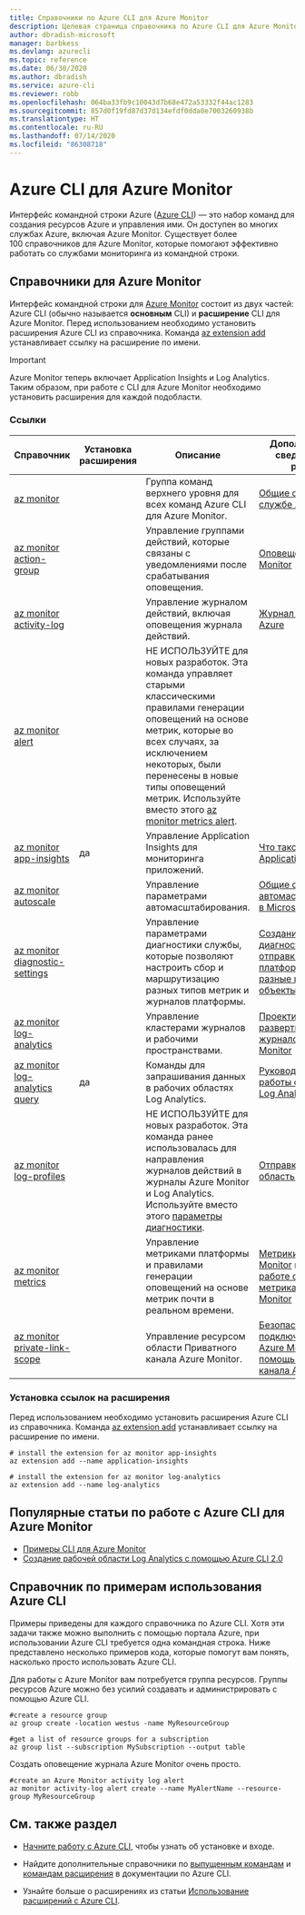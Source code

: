 ```yaml
---
title: Справочники по Azure CLI для Azure Monitor
description: Целевая страница справочника по Azure CLI для Azure Monitor
author: dbradish-microsoft
manager: barbkess
ms.devlang: azurecli
ms.topic: reference
ms.date: 06/30/2020
ms.author: dbradish
ms.service: azure-cli
ms.reviewer: robb
ms.openlocfilehash: 064ba33fb9c10043d7b68e472a53332f44ac1283
ms.sourcegitcommit: 857d0f19fd87d37d134efdf0dda0e7003260938b
ms.translationtype: HT
ms.contentlocale: ru-RU
ms.lasthandoff: 07/14/2020
ms.locfileid: "86308718"
---
```

# <a name="azure-cli-for-azure-monitor"></a>Azure CLI для Azure Monitor

Интерфейс командной строки Azure ([Azure CLI](/cli/azure/what-is-azure-cli)) — это набор команд для создания ресурсов Azure и управления ими.  Он доступен во многих службах Azure, включая Azure Monitor.  Существует более 100 справочников для Azure Monitor, которые помогают эффективно работать со службами мониторинга из командной строки.

## <a name="references-for-azure-monitor"></a>Справочники для Azure Monitor

Интерфейс командной строки для [Azure Monitor](/azure/azure-monitor/) состоит из двух частей: Azure CLI (обычно называется **основным** CLI) и **расширение** CLI для Azure Monitor.  Перед использованием необходимо установить расширения Azure CLI из справочника. Команда [az extension add](/cli/azure/extension?view=azure-cli-latest#az-extension-add) устанавливает ссылку на расширение по имени.

> [!IMPORTANT]
>
> Azure Monitor теперь включает Application Insights и Log Analytics. Таким образом, при работе с CLI для Azure Monitor необходимо установить расширения для каждой подобласти.

### <a name="references"></a>Ссылки

| Справочник | Установка расширения | Описание | Дополнительные сведения см. в разделе
|-|-|-|-|
| [az monitor](/cli/azure/monitor) | | Группа команд верхнего уровня для всех команд Azure CLI для Azure Monitor. | [Общие сведения о службе Azure Monitor](/azure/azure-monitor/overview)
| [az monitor action-group](/cli/azure/monitor/action-group) | | Управление группами действий, которые связаны с уведомлениями после срабатывания оповещения. | [Оповещения Azure Monitor](/azure/azure-monitor/platform/alerts-overview)
| [az monitor activity-log](/cli/azure/monitor/activity-log) | | Управление журналом действий, включая оповещения журнала действий. | [Журнал действий Azure](/azure/azure-monitor/platform/activity-log)
| [az monitor alert](/cli/azure/monitor/alert) | | НЕ ИСПОЛЬЗУЙТЕ для новых разработок.  Эта команда управляет старыми классическими правилами генерации оповещений на основе метрик, которые во всех случаях, за исключением некоторых, были перенесены в новые типы оповещений метрик. Используйте вместо этого [az monitor metrics alert](/cli/azure/monitor/metrics/alert). |
| [az monitor app-insights](/cli/azure/ext/application-insights/monitor/app-insights) | да | Управление Application Insights для мониторинга приложений. | [Что такое Azure Application Insights?](/azure/azure-monitor/app/app-insights-overview)
| [az monitor autoscale](/cli/azure/monitor/autoscale) | | Управление параметрами автомасштабирования. | [Общие сведения об автомасштабировании в Microsoft Azure](/azure/azure-monitor/platform/autoscale-overview)
| [az monitor diagnostic-settings](/cli/azure/monitor/diagnostic-settings) | | Управление параметрами диагностики службы, которые позволяют настроить сбор и маршрутизацию разных типов метрик и журналов платформы. | [Создание параметров диагностики для отправки журналов платформы и метрик в разные целевые объекты](/azure/azure-monitor/platform/diagnostic-settings)
| [az monitor log-analytics](/cli/azure/monitor/log-analytics) | | Управление кластерами журналов и рабочими пространствами. | [Проектирование развертывания журналов Azure Monitor](/azure/azure-monitor/platform/design-logs-deployment)
| [az monitor log-analytics query](/cli/azure/ext/log-analytics/monitor/log-analytics#ext-log-analytics-az-monitor-log-analytics-query) | да | Команды для запрашивания данных в рабочих областях Log Analytics.  | [Руководство. Начало работы с запросами Log Analytics](/azure/azure-monitor/log-query/get-started-portal)
| [az monitor log-profiles](/cli/azure/monitor/log-profiles) | | НЕ ИСПОЛЬЗУЙТЕ для новых разработок.  Эта команда ранее использовалась для направления журналов действий в журналы Azure Monitor и Log Analytics.  Используйте вместо этого [параметры диагностики](/azure/azure-monitor/platform/diagnostic-settings).  | [Отправка в рабочую область Log Analytics](/azure/azure-monitor/platform/activity-log#send-to-log-analytics-workspace)
| [az monitor metrics](/cli/azure/monitor/metrics) | | Управление метриками платформы и правилами генерации оповещений на основе метрик почти в реальном времени. | [Метрики в Azure Monitor](/azure/azure-monitor/platform/data-platform-metrics) и [Сведения о работе оповещений о метриках в Azure Monitor](/azure/azure-monitor/platform/alerts-metric-overview)
| [az monitor private-link-scope](/cli/azure/monitor/private-link-scope) | | Управление ресурсом области Приватного канала Azure Monitor. | [Безопасное подключение сетей к Azure Monitor с помощью Приватного канала Azure](/azure/azure-monitor/platform/private-link-security)

### <a name="installing-extension-references"></a>Установка ссылок на расширения

Перед использованием необходимо установить расширения Azure CLI из справочника.  Команда [az extension add](/cli/azure/azure-cli-extensions-overview) устанавливает ссылку на расширение по имени.

```azurecli
# install the extension for az monitor app-insights
az extension add --name application-insights

# install the extension for az monitor log-analytics
az extension add --name log-analytics
```

## <a name="popular-monitor-articles-using-the-azure-cli"></a>Популярные статьи по работе с Azure CLI для Azure Monitor

- [Примеры CLI для Azure Monitor](/azure/azure-monitor/samples/cli-samples)
- [Создание рабочей области Log Analytics с помощью Azure CLI 2.0](/azure/azure-monitor/learn/quick-create-workspace-cli)

## <a name="azure-cli-reference-examples"></a>Справочник по примерам использования Azure CLI

Примеры приведены для каждого справочника по Azure CLI. Хотя эти задачи также можно выполнить с помощью портала Azure, при использовании Azure CLI требуется одна командная строка.  Ниже представлено несколько примеров кода, которые помогут вам понять, насколько просто использовать Azure CLI.

Для работы с Azure Monitor вам потребуется группа ресурсов.  Группы ресурсов Azure можно без усилий создавать и администрировать с помощью Azure CLI.  

```azurecli
#create a resource group
az group create -location westus -name MyResourceGroup

#get a list of resource groups for a subscription
az group list --subscription MySubscription --output table
```

Создать оповещение журнала Azure Monitor очень просто.

```azurecli
#create an Azure Monitor activity log alert
az monitor activity-log alert create --name MyAlertName --resource-group MyResourceGroup
```

## <a name="see-also"></a>См. также раздел

- [Начните работу с Azure CLI](/cli/azure/get-started-with-azure-cli), чтобы узнать об установке и входе.

- Найдите дополнительные справочники по [выпущенным командам](/cli/azure/reference-index) и [командам расширения](/cli/azure/azure-cli-extensions-list) в документации по Azure CLI.

- Узнайте больше о расширениях из статьи [Использование расширений с Azure CLI](/cli/azure/azure-cli-extensions-overview).
